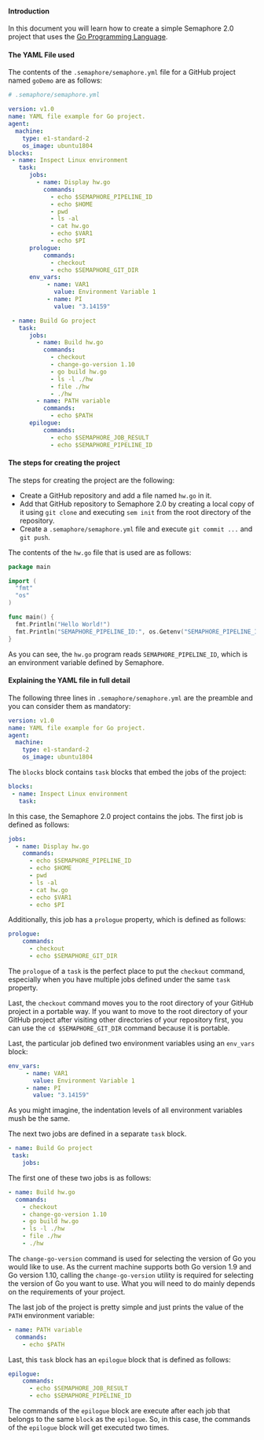 #### Introduction

In this document you will learn how to create a simple Semaphore 2.0
project that uses the [Go Programming Language](https://golang.org).

#### The YAML File used

The contents of the `.semaphore/semaphore.yml` file for a GitHub project named
`goDemo` are as follows:

``` yaml
# .semaphore/semaphore.yml

version: v1.0
name: YAML file example for Go project.
agent:
  machine:
    type: e1-standard-2
    os_image: ubuntu1804
blocks:
 - name: Inspect Linux environment
   task:
      jobs:
        - name: Display hw.go
          commands:
            - echo $SEMAPHORE_PIPELINE_ID
            - echo $HOME
            - pwd
            - ls -al
            - cat hw.go
            - echo $VAR1
            - echo $PI
      prologue:
          commands:
            - checkout
            - echo $SEMAPHORE_GIT_DIR
      env_vars:
           - name: VAR1
             value: Environment Variable 1
           - name: PI
             value: "3.14159"

 - name: Build Go project
   task:
      jobs:
        - name: Build hw.go
          commands:
            - checkout
            - change-go-version 1.10
            - go build hw.go
            - ls -l ./hw
            - file ./hw
            - ./hw
        - name: PATH variable
          commands:
            - echo $PATH
      epilogue:
          commands:
            - echo $SEMAPHORE_JOB_RESULT
            - echo $SEMAPHORE_PIPELINE_ID
```

#### The steps for creating the project

The steps for creating the project are the following:

- Create a GitHub repository and add a file named `hw.go` in it.
- Add that GitHub repository to Semaphore 2.0 by creating a local copy
  of it using `git clone` and executing `sem init` from the root
  directory of the repository.
- Create a `.semaphore/semaphore.yml` file and execute `git commit ...`
  and `git push`.

The contents of the `hw.go` file that is used are as follows:

``` go
package main

import (
  "fmt"
  "os"
)

func main() {
  fmt.Println("Hello World!")
  fmt.Println("SEMAPHORE_PIPELINE_ID:", os.Getenv("SEMAPHORE_PIPELINE_ID"))
}
```

As you can see, the `hw.go` program reads `SEMAPHORE_PIPELINE_ID`, which
is an environment variable defined by Semaphore.

#### Explaining the YAML file in full detail

The following three lines in `.semaphore/semaphore.yml` are the preamble
and you can consider them as mandatory:

``` yaml
version: v1.0
name: YAML file example for Go project.
agent:
  machine:
    type: e1-standard-2
    os_image: ubuntu1804
```

The `blocks` block contains `task` blocks that embed the jobs of the
project:

``` yaml
blocks:
 - name: Inspect Linux environment
   task:
```

In this case, the Semaphore 2.0 project contains the jobs. The first job
is defined as follows:

``` yaml
jobs:
  - name: Display hw.go
    commands:
      - echo $SEMAPHORE_PIPELINE_ID
      - echo $HOME
      - pwd
      - ls -al
      - cat hw.go
      - echo $VAR1
      - echo $PI
```

Additionally, this job has a `prologue` property, which is defined as
follows:

``` yaml
prologue:
    commands:
      - checkout
      - echo $SEMAPHORE_GIT_DIR
```

The `prologue` of a `task` is the perfect place to put the `checkout`
command, especially when you have multiple jobs defined under the same
`task` property.

Last, the `checkout` command moves you to the root directory of your
GitHub project in a portable way. If you want to move to the root
directory of your GitHub project after visiting other directories of
your repository first, you can use the `cd $SEMAPHORE_GIT_DIR` command
because it is portable.

Last, the particular job defined two environment variables using an
`env_vars` block:

``` yaml
env_vars:
     - name: VAR1
       value: Environment Variable 1
     - name: PI
       value: "3.14159"
```

As you might imagine, the indentation levels of all environment
variables mush be the same.

The next two jobs are defined in a separate `task` block.

``` yaml
- name: Build Go project
 task:
    jobs:
```

The first one of these two jobs is as follows:

``` yaml
- name: Build hw.go
  commands:
    - checkout
    - change-go-version 1.10
    - go build hw.go
    - ls -l ./hw
    - file ./hw
    - ./hw
```

The `change-go-version` command is used for selecting the version of Go
you would like to use. As the current machine supports both Go version
1.9 and Go version 1.10, calling the `change-go-version` utility is
required for selecting the version of Go you want to use. What you will
need to do mainly depends on the requirements of your project.

The last job of the project is pretty simple and just prints the value
of the `PATH` environment variable:

``` yaml
- name: PATH variable
  commands:
    - echo $PATH
```

Last, this `task` block has an `epilogue` block that is defined as
follows:

``` yaml
epilogue:
    commands:
      - echo $SEMAPHORE_JOB_RESULT
      - echo $SEMAPHORE_PIPELINE_ID
```

The commands of the `epilogue` block are execute after each job that
belongs to the same `block` as the `epilogue`. So, in this case, the
commands of the `epilogue` block will get executed two times.

